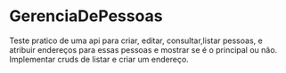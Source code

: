 # GerenciaDePessoas
Teste pratico de uma api para criar, editar, consultar,listar pessoas, e atribuir endereços para essas pessoas e mostrar se é o principal ou não. 
Implementar cruds de listar e criar um endereço.
